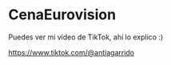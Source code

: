 # CenaEurovision

Puedes ver mi vídeo de TikTok, ahí lo explico :) 

https://www.tiktok.com/@antiagarrido

